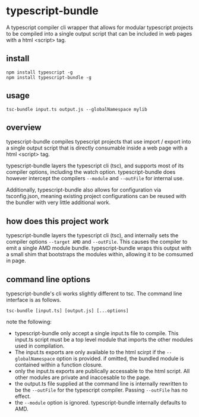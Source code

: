 # typescript-bundle

A typescript compiler cli wrapper that allows for modular typescript projects 
to be compiled into a single output script that can be included in web pages 
with a html &lt;script&gt; tag.

## install
```
npm install typescript -g
npm install typescript-bundle -g 
```
## usage
```
tsc-bundle input.ts output.js --globalNamespace mylib
```
## overview

typescript-bundle compiles typescript projects that use import / export into a single 
output script that is directly consumable inside a web page with a html &lt;script&gt; 
tag.

typescript-bundle layers the typescript cli (tsc), and supports most of its
compiler options, including the watch option. typescript-bundle does however intercept the compilers
```--module``` and ```--outFile``` for internal use. 

Additionally, typescript-bundle also allows for configuration via tsconfig.json, meaning existing project configurations 
can be reused with the bundler with very little additional work.

## how does this project work

typescript-bundle layers the typescript cli (tsc), and internally 
sets the compiler options ```--target AMD``` and ```--outFile```. This causes the 
compiler to emit a single AMD module bundle. typescript-bundle wraps this output 
with a small shim that bootstraps the modules within, allowing it to be comsumed 
in page.

## command line options

typescript-bundle's cli works slightly different to tsc. The command line interface is as follows.

```
tsc-bundle [input.ts] [output.js] [...options]
```
note the following:

* typescript-bundle only accept a single input.ts file to compile. This input.ts script must 
be a top level module that imports the other modules used in compilation.  
* The input.ts exports are only available to the html scirpt if the ```--globalNamespace``` option is provided. if
omitted, the bundled module is contained within a function closure.
* only the input.ts exports are publically accessable to the html script. All other modules are
private and inaccesable to the page.
* the output.ts file supplied at the command line is internally rewritten
 to be the ```--outFile``` for the typescript compiler. Passing ```--outFile``` has no effect.
* the ```--module``` option is ignored. typescript-bundle internally defaults to AMD.



